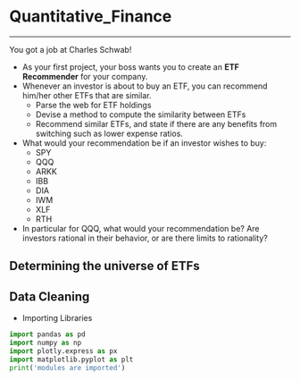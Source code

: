 # Quantitative_Finance
-------------------
You got a job at Charles Schwab!

* As your first project, your boss wants you to create an **ETF Recommender** for your company.
* Whenever an investor is about to buy an ETF, you can recommend him/her other ETFs that are similar.
  * Parse the web for ETF holdings
  * Devise a method to compute the similarity between ETFs
  * Recommend similar ETFs, and state if there are any benefits from switching such as lower expense ratios.
* What would your recommendation be if an investor wishes to buy:
  * SPY
  * QQQ
  * ARKK
  * IBB
  * DIA
  * IWM
  * XLF
  * RTH
* In particular for QQQ, what would your recommendation be? Are investors rational in their behavior, or are there limits to rationality?


Determining the universe of ETFs
-------------------




Data Cleaning
-------------------
- Importing Libraries 
```Python
import pandas as pd
import numpy as np
import plotly.express as px
import matplotlib.pyplot as plt 
print('modules are imported')
```
